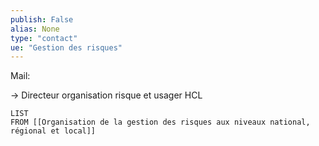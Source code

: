 ```yaml
---
publish: False
alias: None
type: "contact"
ue: "Gestion des risques"
---
```

Mail: 

→ Directeur organisation risque et usager HCL

```dataview
LIST
FROM [[Organisation de la gestion des risques aux niveaux national, régional et local]]
```